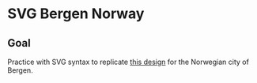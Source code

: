 # SVG Bergen Norway

## Goal

Practice  with SVG syntax to replicate [this design](https://dribbble.com/shots/6995258-Bergen) for the Norwegian city of Bergen.